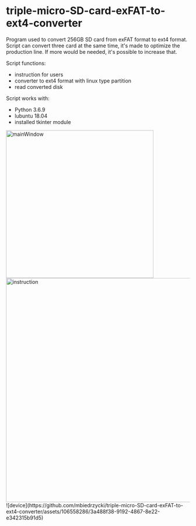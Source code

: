 # triple-micro-SD-card-exFAT-to-ext4-converter

Program used to convert 256GB SD card from exFAT format to ext4 format. Script can convert three card at the same time, it's made to optimize the production line. If more would be needed, it's possible to increase that. 

Script functions:
- instruction for users
- converter to ext4 format with linux type partition
- read converted disk 

Script works with:
- Python 3.6.9
- lubuntu 18.04
- installed tkinter module


<img width="404" alt="mainWindow" src="https://github.com/mbiedrzycki/triple-micro-SD-card-exFAT-to-ext4-converter/assets/106558286/43621a38-3441-443f-80be-a5cccfd7f5a2">
<img width="613" alt="instruction" src="https://github.com/mbiedrzycki/triple-micro-SD-card-exFAT-to-ext4-converter/assets/106558286/3f23a4a6-97bd-4d87-a654-17559e1877ea">
![device](https://github.com/mbiedrzycki/triple-micro-SD-card-exFAT-to-ext4-converter/assets/106558286/3a488f38-9192-4867-8e22-e342315b91d5)
